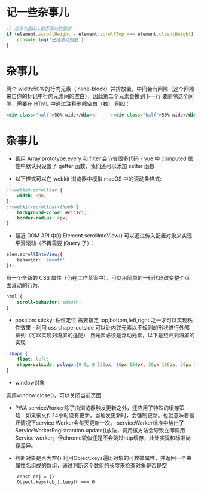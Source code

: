 # 记一些杂事儿

```javascript
// 用于判断div是否滚动到底部
if (element.scrollHeight - element.scrollTop === element.clientHeight) {
    console.log('已经滚动到底')
}
```

# 杂事儿

两个 width:50%的行内元素（inline-block）并排放置，中间会有间隙（这个间隙来自你的标记中行内元素间的空白），因此第二个元素会换到下一行
要删除这个间隙，需要在 HTML 中通过注释删除空白（右）
例如：

```html
<div class="half">50% wide</div><!-- --><div class="half">50% wide</div>
```

# 杂事儿

- 善用 Array.prototype.every 和 filter 会节省很多代码 - vue 中 computed 属性中默认只设置了 getter 函数，我们还可以添加 setter 函数

- 以下样式可以在 webkit 浏览器中模拟 macOS 中的滚动条样式:
```css
::-webkit-scrollbar {
    width: 8px;
}
::-webkit-scrollbar-thumb {
    background-color: #c1c1c1;
    border-radius: 4px;
}  
```

- 最近 DOM API 中的 Element.scrollIntoView() 可以通过传入配置对象来实现平滑滚动（不再需要 jQuery 了）：
```css
elem.scrollIntoView({
    behavior: 'smooth'
});
```
有一个全新的 CSS 属性（仍在工作草案中），可以用简单的一行代码改变整个页面滚动的行为:
```css
html {
    scroll-behavior: smooth;
}
```

- position: sticky; 粘性定位 需要指定 top,bottom,left,right 之一才可以实现粘性效果 - 利用 css shape-outside 可以让内联元素以不规则的形状进行外部排列（可以实现刘海屏的适配）
且元素必须是浮动元素，以下是绕开刘海屏的实现
```css
.shape {
    float: left;
    shape-outside: polygon(0 0, 0 150px, 16px 154px, 30px 166px, 30px 314px, 16px 326px, 0 330px, 0 0);
}
```

- window对象

调用window.close()，可以关闭当前页面


- PWA 
serviceWorker除了由浏览器触发更新之外，还应用了特殊的缓存策略：如果该文件24小时没有更新，当触发更新时，会强制更新。也就意味着最坏情况下service Worker会每天更新一次。
serviceWorker标准中给出了ServiceWorkerRegistrantion.update()放法，调用该方法会导致立即调用Service worker。但chrome貌似还是不会跳过http缓存，此处实现和标准尚存差异。


- 判断对象是否为空{}
利用Object.keys遍历对象的可枚举属性，并返回一个由属性名组成的数组，通过判断这个数组的长度来检查对象是否是空
```
    const obj = {}
    Object.keys(obj).length === 0
```